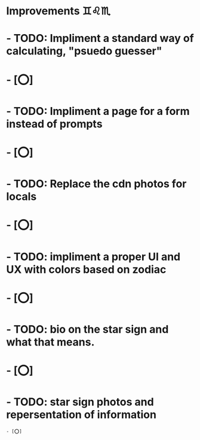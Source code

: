 # Improvements ♊♌♏
# -    TODO: Impliment a standard way of calculating, "psuedo guesser" 
#     - [⭕]
# -    TODO: Impliment a page for a form instead of prompts            
#     - [⭕]
# -    TODO: Replace the cdn photos for locals                         
#     - [⭕]
# -    TODO: impliment a proper UI and UX with colors based on zodiac  
#     - [⭕]
# -    TODO: bio on the star sign and what that means.                 
#     - [⭕]
# -    TODO: star sign photos and repersentation of information        
    - [⭕]
